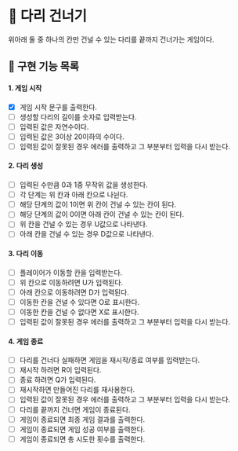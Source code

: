 # 🌉 다리 건너기

위아래 둘 중 하나의 칸만 건널 수 있는 다리를 끝까지 건너가는 게임이다.

## 🎯 구현 기능 목록

#### 1. 게임 시작

- [x] 게임 시작 문구를 출력한다.
- [ ] 생성할 다리의 길이를 숫자로 입력받는다.
- [ ] 입력된 값은 자연수이다.
- [ ] 입력된 값은 3이상 20이하의 수이다.
- [ ] 입력된 값이 잘못된 경우 에러를 출력하고 그 부분부터 입력을 다시 받는다.

#### 2. 다리 생성

- [ ] 입력된 수만큼 0과 1중 무작위 값을 생성한다.
- [ ] 각 단계는 위 칸과 아래 칸으로 나뉜다.
- [ ] 해당 단계의 값이 1이면 위 칸이 건널 수 있는 칸이 된다.
- [ ] 해당 단계의 값이 0이면 아래 칸이 건널 수 있는 칸이 된다.
- [ ] 위 칸을 건널 수 있는 경우 U값으로 나타낸다.
- [ ] 아래 칸을 건널 수 있는 경우 D값으로 나타낸다.

#### 3. 다리 이동

- [ ] 플레이어가 이동할 칸을 입력받는다.
- [ ] 위 칸으로 이동하려면 U가 입력된다.
- [ ] 아래 칸으로 이동하려면 D가 입력된다.
- [ ] 이동한 칸을 건널 수 있다면 O로 표시한다.
- [ ] 이동한 칸을 건널 수 없다면 X로 표시한다.
- [ ] 입력된 값이 잘못된 경우 에러를 출력하고 그 부분부터 입력을 다시 받는다.

#### 4. 게임 종료

- [ ] 다리를 건너다 실패하면 게임을 재시작/종료 여부를 입력받는다.
- [ ] 재시작 하려면 R이 입력된다.
- [ ] 종료 하려면 Q가 입력된다.
- [ ] 재시작하면 만들어진 다리를 재사용한다.
- [ ] 입력된 값이 잘못된 경우 에러를 출력하고 그 부분부터 입력을 다시 받는다.
- [ ] 다리를 끝까지 건너면 게임이 종료된다.
- [ ] 게임이 종료되면 최종 게임 결과를 출력한다.
- [ ] 게임이 종료되면 게임 성공 여부를 출력한다.
- [ ] 게임이 종료되면 총 시도한 횟수를 출력한다.
